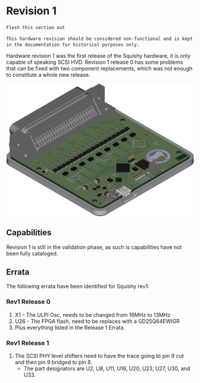 # Revision 1

```{todo}
Flesh this section out
```
```{warning}
This hardware revision should be considered non-functional and is kept in the documentation for historical purposes only.
```


Hardware revision 1 was the first release of the Squishy hardware, it is only capable of speaking SCSI HVD. Revision 1 release 0 has some problems that can be fixed with two component replacements, which was not enough to constitute a whole new release.

![Squishy rev1 Render](../_images/rev1_render.png)

## Capabilities

Revision 1 is still in the validation phase, as such is capabilities have not been fully cataloged.

## Errata

The following errata have been identified for Squishy rev1:

### Rev1 Release 0

 1. X1 - The ULPI Osc, needs to be changed from 16MHz to 13MHz
 2. U26 - The FPGA flash, need to be replaces with a GD25Q64EWIGR
 3. Plus everything listed in the Release 1 Errata.

### Rev1 Release 1

1. The SCSI PHY level shifters need to have the trace going to pin 9 cut and then pin 9 bridged to pin 8.
    * The part designators are U2, U8, U11, U16, U20, U23, U27, U30, and U33.
